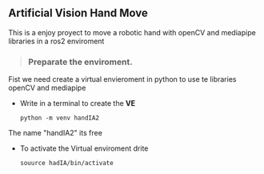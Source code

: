 ## Artificial Vision Hand Move

This is a enjoy proyect to move a robotic hand with openCV and mediapipe libraries in a ros2 enviroment

>### Preparate the enviroment.
Fist we need create a virtual envieroment in python to use te libraries openCV and mediapipe
- Write in a terminal to create the **VE**

      python -m venv handIA2
The name "handIA2" its free
- To activate the Virtual enviroment drite

      souurce hadIA/bin/activate
